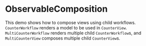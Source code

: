 # ObservableComposition

This demo shows how to compose views using child workflows. `CounterWorkflow` renders a model to be used in `CounterView`. `MultiCounterWorkflow` renders multiple child `CounterWorkflow`s, and `MultiCounterView` composes multiple child `CounterView`s.
